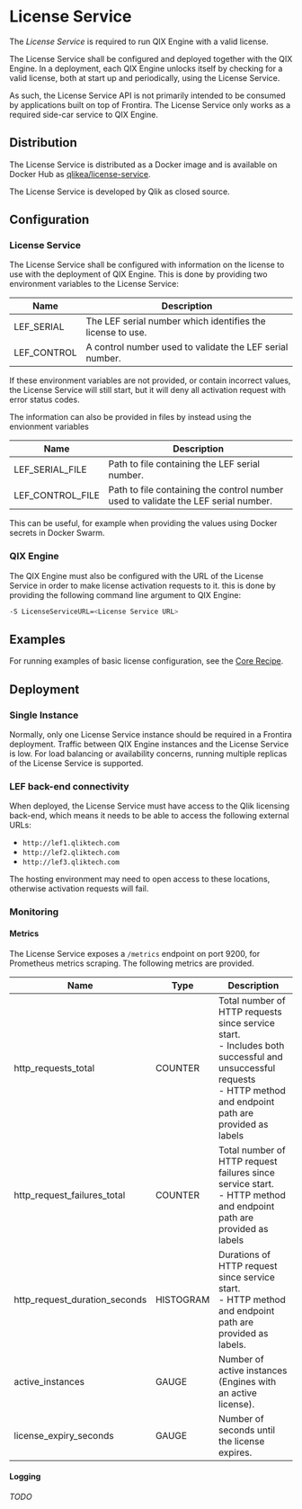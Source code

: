 # License Service

The _License Service_ is required to run QIX Engine with a valid license.

The License Service shall be configured and deployed together with the QIX Engine. In a deployment, each QIX Engine unlocks itself by checking for a valid license, both at start up and periodically, using the License Service.

As such, the License Service API is not primarily intended to be consumed by applications built on top of Frontira. The License Service only works as a required side-car service to QIX Engine.

## Distribution

The License Service is distributed as a Docker image and is available on Docker Hub as [qlikea/license-service](https://hub.docker.com/r/qlikea/license-service).

The License Service is developed by Qlik as closed source.

## Configuration

### License Service

The License Service shall be configured with information on the license to use with the deployment of QIX Engine. This is done by providing two environment variables to the License Service:

| Name        | Description |
|-------------|-------------|
| LEF_SERIAL  | The LEF serial number which identifies the license to use. |
| LEF_CONTROL | A control number used to validate the LEF serial number. |

If these environment variables are not provided, or contain incorrect values, the License Service will still start, but it will deny all activation request with error status codes.

The information can also be provided in files by instead using the envionment variables

| Name | Description |
| ---- | ----------- |
| LEF_SERIAL_FILE  | Path to file containing the LEF serial number. |
| LEF_CONTROL_FILE | Path to file containing the control number used to validate the LEF serial number. |

This can be useful, for example when providing the values using Docker secrets in Docker Swarm.

### QIX Engine

The QIX Engine must also be configured with the URL of the License Service in order to make license activation requests to it. this is done by providing the following command line argument to QIX Engine:

```sh
-S LicenseServiceURL=<License Service URL>
```

## Examples

For running examples of basic license configuration, see the [Core Recipe](../../recipes/core/).

## Deployment

### Single Instance

Normally, only one License Service instance should be required in a Frontira deployment. Traffic between QIX Engine instances and the License Service is low. For load balancing or availability concerns, running multiple replicas of the License Service is supported.

### LEF back-end connectivity

When deployed, the License Service must have access to the Qlik licensing back-end, which means it needs to be able to access the following external URLs:

- `http://lef1.qliktech.com`
- `http://lef2.qliktech.com`
- `http://lef3.qliktech.com`

The hosting environment may need to open access to these locations, otherwise activation requests will fail.

### Monitoring

#### Metrics

The License Service exposes a `/metrics` endpoint on port 9200, for Prometheus metrics scraping. The following metrics are provided.

| Name | Type | Description |
| ---- | ---- | ----------- |
| http_requests_total | COUNTER | Total number of HTTP requests since service start.<br>- Includes both successful and unsuccessful requests<br>- HTTP method and endpoint path are provided as labels |
| http_request_failures_total | COUNTER | Total number of HTTP request failures since service start.<br>- HTTP method and endpoint path are provided as labels |
| http_request_duration_seconds | HISTOGRAM | Durations of HTTP request since service start.<br>- HTTP method and endpoint path are provided as labels. |
| active_instances | GAUGE | Number of active instances (Engines with an active license). |
| license_expiry_seconds | GAUGE | Number of seconds until the license expires. |

#### Logging

_TODO_
